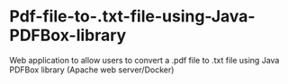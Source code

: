 # Pdf-file-to-.txt-file-using-Java-PDFBox-library
Web application  to allow users to convert a .pdf file to .txt file using Java PDFBox library (Apache web server/Docker)
